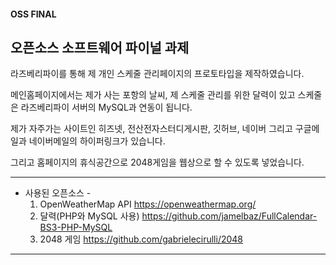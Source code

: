 
#### OSS FINAL

## 오픈소스 소프트웨어 파이널 과제

라즈베리파이를 통해 제 개인 스케줄 관리페이지의 프로토타입을 제작하였습니다.

메인홈페이지에서는 제가 사는 포항의 날씨, 제 스케줄 관리를 위한 달력이 있고 스케줄은 라즈베리파이 서버의 MySQL과 연동이 됩니다.

제가 자주가는 사이트인 히즈넷, 전산전자스터디게시판, 깃허브, 네이버 그리고 구글메일과 네이버메일의 하이퍼링크가 있습니다.

그리고 홈페이지의 휴식공간으로 2048게임을 웹상으로 할 수 있도록 넣었습니다.


------------------
- 사용된 오픈소스 - 
  1. OpenWeatherMap API
  https://openweathermap.org/
  2. 달력(PHP와 MySQL 사용)
    https://github.com/jamelbaz/FullCalendar-BS3-PHP-MySQL
  3. 2048 게임
    https://github.com/gabrielecirulli/2048

----------------
